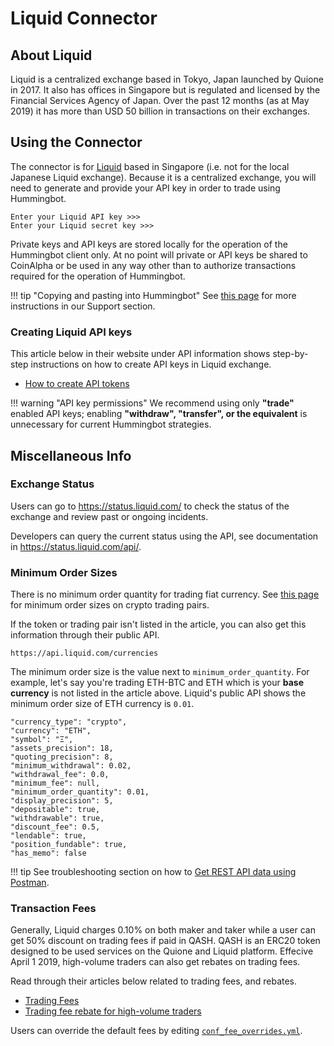 # Liquid Connector

## About Liquid

Liquid is a centralized exchange based in Tokyo, Japan launched by Quione in 2017. It also has offices in Singapore but is regulated and licensed by the Financial Services Agency of Japan. Over the past 12 months (as at May 2019) it has more than USD 50 billion in transactions on their exchanges.


## Using the Connector

The connector is for [Liquid](https://www.liquid.com/) based in Singapore (i.e. not for the local Japanese Liquid exchange). Because it is a centralized exchange, you will need to generate and provide your API key in order to trade using Hummingbot.

```
Enter your Liquid API key >>>
Enter your Liquid secret key >>>
```

Private keys and API keys are stored locally for the operation of the Hummingbot client only. At no point will private or API keys be shared to CoinAlpha or be used in any way other than to authorize transactions required for the operation of Hummingbot.

!!! tip "Copying and pasting into Hummingbot"
    See [this page](https://docs.hummingbot.io/support/questions/#paste-items-from-clipboard-in-putty) for more instructions in our Support section.


### Creating Liquid API keys

This article below in their website under API information shows step-by-step instructions on how to create API keys in Liquid exchange.

* [How to create API tokens](https://help.liquid.com/en/articles/2285018-how-to-create-api-tokens)

!!! warning "API key permissions"
    We recommend using only **"trade"** enabled API keys; enabling **"withdraw", "transfer", or the equivalent** is unnecessary for current Hummingbot strategies.


## Miscellaneous Info

### Exchange Status

Users can go to https://status.liquid.com/ to check the status of the exchange and review past or ongoing incidents.

Developers can query the current status using the API, see documentation in https://status.liquid.com/api/.


### Minimum Order Sizes

There is no minimum order quantity for trading fiat currency. See [this page](https://help.liquid.com/en/articles/3339119-minimum-order-quantity) for minimum order sizes on crypto trading pairs.

If the token or trading pair isn't listed in the article, you can also get this information through their public API.

```
https://api.liquid.com/currencies
```

The minimum order size is the value next to `minimum_order_quantity`. For example, let's say you're trading ETH-BTC and ETH which is your **base currency** is not listed in the article above. Liquid's public API shows the minimum order size of ETH currency is `0.01`.

```
"currency_type": "crypto",
"currency": "ETH",
"symbol": "Ξ",
"assets_precision": 18,
"quoting_precision": 8,
"minimum_withdrawal": 0.02,
"withdrawal_fee": 0.0,
"minimum_fee": null,
"minimum_order_quantity": 0.01,
"display_precision": 5,
"depositable": true,
"withdrawable": true,
"discount_fee": 0.5,
"lendable": true,
"position_fundable": true,
"has_memo": false
```

!!! tip
    See troubleshooting section on how to [Get REST API data using Postman](/support/questions/#get-rest-api-data-using-postman).


### Transaction Fees

Generally, Liquid charges 0.10% on both maker and taker while a user can get 50% discount on trading fees if paid in QASH. QASH is an ERC20 token designed to be used services on the Quione and Liquid platform. Effecive April 1 2019, high-volume traders can also get rebates on trading fees.

Read through their articles below related to trading fees, and rebates.

* [Trading Fees](https://help.liquid.com/en/articles/2273126-trading-fees)
* [Trading fee rebate for high-volume traders](https://help.liquid.com/en/articles/2825019-trading-fee-rebate-for-high-volume-traders)

Users can override the default fees by editing [`conf_fee_overrides.yml`](https://docs.hummingbot.io/advanced/fee-overrides/).
